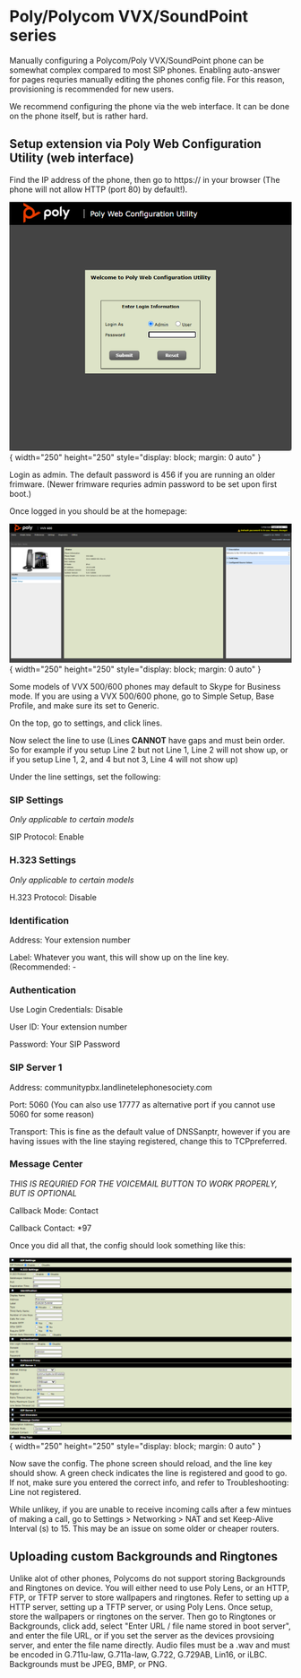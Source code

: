 # Poly/Polycom VVX/SoundPoint series

Manually configuring a Polycom/Poly VVX/SoundPoint phone can be somewhat complex compared to most SIP phones. Enabling auto-answer for pages requries manually editing the phones config file. For this reason, provisioning is recommended for new users. 

We recommend configuring the phone via the web interface. It can be done on the phone itself, but is rather hard.

## Setup extension via Poly Web Configuration Utility (web interface)

Find the IP address of the phone, then go to https://<ip> in your browser (The phone will not allow HTTP (port 80) by default!).

![Poly Configuration Utility Login](login.png){ width="250" height="250" style="display: block; margin: 0 auto" }

Login as admin. The default password is 456 if you are running an older frimware. (Newer frimware requries admin password to be set upon first boot.)

Once logged in you should be at the homepage:

![Poly Configuration Utility Homepage](homepage.png){ width="250" height="250" style="display: block; margin: 0 auto" }

Some models of VVX 500/600 phones may default to Skype for Business mode. If you are using a VVX 500/600 phone, go to Simple Setup, Base Profile, and make sure its set to Generic. 

On the top, go to settings, and click lines.

Now select the line to use (Lines **CANNOT** have gaps and must bein order. So for example if you setup Line 2 but not Line 1, Line 2 will not show up, or if you setup Line 1, 2, and 4 but not 3, Line 4 will not show up)

Under the line settings, set the following:

### SIP Settings
*Only applicable to certain models*

SIP Protocol: Enable

### H.323 Settings
*Only applicable to certain models*

H.323 Protocol: Disable

### Identification
Address: Your extension number

Label: Whatever you want, this will show up on the line key. (Recommended: <YourExtensionNumber>-<YourExtensionName>

### Authentication
Use Login Credentials: Disable

User ID: Your extension number

Password: Your SIP Password

### SIP Server 1
Address: communitypbx.landlinetelephonesociety.com

Port: 5060 (You can also use 17777 as alternative port if you cannot use 5060 for some reason) 

Transport: This is fine as the default value of DNSSanptr, however if you are having issues with the line staying registered, change this to TCPpreferred.

### Message Center
*THIS IS REQURIED FOR THE VOICEMAIL BUTTON TO WORK PROPERLY, BUT IS OPTIONAL*

Callback Mode: Contact

Callback Contact: *97

Once you did all that, the config should look something like this:

![Poly Configuration Utility Lines](polycomweblineconfig.png){ width="250" height="250" style="display: block; margin: 0 auto" }

Now save the config. The phone screen should reload, and the line key should show. A green check indicates the line is registered and good to go. If not, make sure you entered the correct info, and refer to Troubleshooting: Line not registered.

While unlikey, if you are unable to receive incoming calls after a few mintues of making a call, go to Settings > Networking > NAT and set Keep-Alive Interval (s) to 15. This may be an issue on some older or cheaper routers.

## Uploading custom Backgrounds and Ringtones

Unlike alot of other phones, Polycoms do not support storing Backgrounds and Ringtones on device. You will either need to use Poly Lens, or an HTTP, FTP, or TFTP server to store wallpapers and ringtones. Refer to setting up a HTTP server, setting up a TFTP server, or using Poly Lens. Once setup, store the wallpapers or ringtones on the server. Then go to Ringtones or Backgrounds, click add, select "Enter URL / file name stored in boot server", and enter the file URL, or if you set the server as the devices provsioing server, and enter the file name directly. Audio files must be a .wav and must be encoded in G.711u-law, G.711a-law, G.722, G.729AB, Lin16, or iLBC. Backgrounds must be JPEG, BMP, or PNG.



